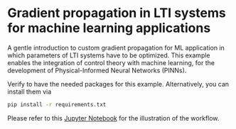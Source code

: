 # Gradient propagation in LTI systems for machine learning applications

A gentle introduction to custom gradient propagation for ML application in which parameters of LTI systems have to be optimized. This example enables the integration of control theory with machine learning, for the development of Physical-Informed Neural Networks (PINNs).

Verify to have the needed packages for this example. Alternatively, you can install them via

```bash
pip install -r requirements.txt
```

Please refer to this [Jupyter Notebook](./gradient_propagation.ipynb) for the illustration of the workflow.
